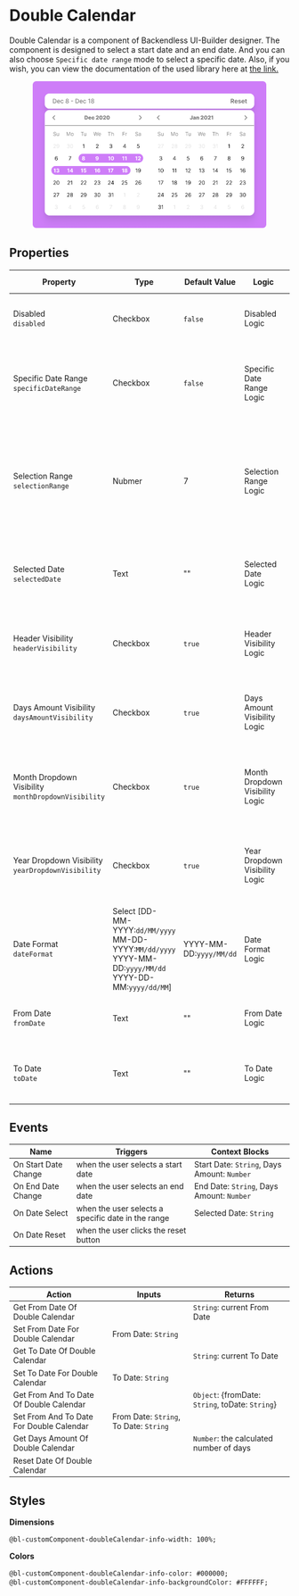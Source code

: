 # Double Calendar
Double Calendar is a component of Backendless UI-Builder designer. The component is designed to select a start date and an end date. And you can also choose `Specific date range` mode to select a specific date. Also, if you wish, you can view the documentation of the used library here at [the link.](https://reactdatepicker.com/)

<p align="center">
  <img alt="main thumbnail" height="263" src="./thumbnail.png" width="420"/>
</p>

## Properties

| Property                                                | Type                                                                                                                 | Default Value           | Logic                           | Data Binding | UI Setting | Description                                                                                                           |
|---------------------------------------------------------|----------------------------------------------------------------------------------------------------------------------|-------------------------|---------------------------------|--------------|------------|-----------------------------------------------------------------------------------------------------------------------|
| Disabled<br/>`disabled`                                 | Checkbox                                                                                                             | `false`                 | Disabled Logic                  | YES          | YES        | This handler allows you to disable a component.                                                                       |
| Specific Date Range<br/>`specificDateRange`             | Checkbox                                                                                                             | `false`                 | Specific Date Range Logic       | YES          | YES        | This handler allows you to select the date selection mode in a range.                                                 |
| Selection Range<br/>`selectionRange`                    | Nubmer                                                                                                               | 7                       | Selection Range Logic           | YES          | YES        | This handler allows you to specify a date selection range. This will work if you select a `Specific Date Range` mode. |
| Selected Date<br/>`selectedDate`                        | Text                                                                                                                 | ""                      | Selected Date Logic             | YES          | YES        | This handler allows you to specify the default selected date.                                                         |
| Header Visibility<br/>`headerVisibility`                | Checkbox                                                                                                             | `true`                  | Header Visibility Logic         | YES          | YES        | This handler allows you to control the display of the header.                                                         |
| Days Amount Visibility<br/>`daysAmountVisibility`       | Checkbox                                                                                                             | `true`                  | Days Amount Visibility Logic    | NO           | YES        | This handler allows you to display the amount days in the header.                                                     |
| Month Dropdown Visibility<br/>`monthDropdownVisibility` | Checkbox                                                                                                             | `true`                  | Month Dropdown Visibility Logic | NO           | YES        | This handler allows you to add a month dropdown to the component.                                                     |
| Year Dropdown Visibility<br/>`yearDropdownVisibility`   | Checkbox                                                                                                             | `true`                  | Year Dropdown Visibility Logic  | NO           | YES        | This handler allows you to add a year dropdown to the component.                                                      |
| Date Format<br/>`dateFormat`                            | Select [DD-MM-YYYY:`dd/MM/yyyy`<br/>MM-DD-YYYY:`MM/dd/yyyy`<br/>YYYY-MM-DD:`yyyy/MM/dd`<br/>YYYY-DD-MM:`yyyy/dd/MM`] | YYYY-MM-DD:`yyyy/MM/dd` | Date Format Logic               | YES          | YES        | This handler allows you to set a custom date format.                                                                  |
| From Date<br/>`fromDate`                                | Text                                                                                                                 | ""                      | From Date Logic                 | YES          | YES        | This handler allows you to specify a start date.                                                                      |
| To Date<br/>`toDate`                                    | Text                                                                                                                 | ""                      | To Date Logic                   | YES          | YES        | This handler allows you to specify an end date.                                                                       |
## Events

| Name                 | Triggers                                           | Context Blocks                              |
|----------------------|----------------------------------------------------|---------------------------------------------|
| On Start Date Change | when the user selects a start date                 | Start Date: `String`, Days Amount: `Number` |
| On End Date Change   | when the user selects an end date                  | End Date: `String`, Days Amount: `Number`   |
| On Date Select       | when the user selects a specific date in the range | Selected Date: `String`                     |
| On Date Reset        | when the user clicks the reset button              |                                             |

## Actions

| Action                                   | Inputs                                 | Returns                                          |
|------------------------------------------|----------------------------------------|--------------------------------------------------|
| Get From Date Of Double Calendar         |                                        | `String`: current From Date                      |
| Set From Date For Double Calendar        | From Date: `String`                    |                                                  |
| Get To Date Of Double Calendar           |                                        | `String`: current To Date                        |
| Set To Date For Double Calendar          | To Date: `String`                      |                                                  |
| Get From And To Date Of Double Calendar  |                                        | `Object`: {fromDate: `String`, toDate: `String`} |
| Set From And To Date For Double Calendar | From Date: `String`, To Date: `String` |                                                  |
| Get Days Amount Of Double Calendar       |                                        | `Number`: the calculated number of days          |
| Reset Date Of Double Calendar            |                                        |                                                  |

## Styles

**Dimensions**
````
@bl-customComponent-doubleCalendar-info-width: 100%;
````

**Colors**
````
@bl-customComponent-doubleCalendar-info-color: #000000;
@bl-customComponent-doubleCalendar-info-backgroundColor: #FFFFFF;
````
